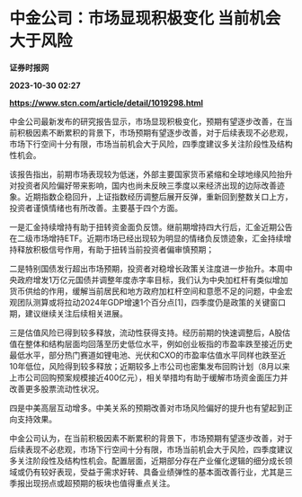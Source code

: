 # 中金公司：市场显现积极变化 当前机会大于风险
**证券时报网**

**2023-10-30 02:27**

**https://www.stcn.com/article/detail/1019298.html**

中金公司最新发布的研究报告显示，市场显现积极变化，预期有望逐步改善，在当前积极因素不断累积的背景下，市场预期有望逐步改善，对于后续表现不必悲观，市场下行空间十分有限，市场当前机会大于风险，四季度建议多关注阶段性及结构性机会。

该报告指出，前期市场表现较为低迷，外部主要国家货币紧缩和全球地缘风险抬升对投资者风险偏好带来影响，国内也尚未反映三季度以来经济出现的边际改善迹象。近期指数企稳回升，上证指数经历调整后展开反弹，重新回到整数关口上方，投资者谨慎情绪也有所改善。主要基于四个方面。

一是汇金持续增持有助于扭转资金面负反馈。继前期增持四大行后，汇金近期公告在二级市场增持ETF。近期市场已经出现较为明显的情绪负反馈迹象，汇金持续增持释放积极信号作用，有助于扭转当前投资者偏审慎预期；

二是特别国债发行超出市场预期，投资者对稳增长政策关注度进一步抬升。本周中央政府增发1万亿元国债并调整年度赤字率目标，我们认为中央加杠杆有类似增加货币供给的作用，缓解当前居民和地方政府加杠杆空间和意愿不足的问题，中金宏观团队测算或将拉动2024年GDP增速1个百分点\[1\]，四季度仍是政策的关键窗口期，建议继续关注后续相关进展。

三是估值风险已得到较多释放，流动性获得支持。经历前期的快速调整后，A股估值在整体和结构层面均回落至历史低位水平，例如创业板指的市盈率跌至接近历史最低水平，部分热门赛道如锂电池、光伏和CXO的市盈率估值水平同样也跌至近10年低位，风险得到较多释放；近期较多上市公司也密集发布回购计划（8月以来上市公司回购预案规模接近400亿元），相关举措均有助于缓解市场资金面压力并改善更多股票流动性状况。

四是中美高层互动增多。中美关系的预期改善对市场风险偏好的提升也有望起到正向支持效果。

中金公司认为，在当前积极因素不断累积的背景下，市场预期有望逐步改善，对于后续表现不必悲观，市场下行空间十分有限，市场当前机会大于风险，四季度建议多关注阶段性及结构性机会。配置层面，近期部分存在产业催化逻辑的细分成长领域或仍有较好表现，受益于需求好转、具备业绩弹性的基本面改善行业，尤其是三季报出现拐点或超预期的板块也值得重点关注。